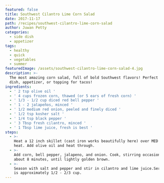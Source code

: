 ```yaml
---
featured: false
title: Southwest Cilantro Lime Corn Salad
date: 2017-11-17
path: /recipes/southwest-cilantro-lime-corn-salad
author: Juwan Petty
categories:
  - side dish
  - appetizer
tags:
  - healthy
  - quick
  - vegetables
  - summer
featuredImage: /assets/southwest-cilantro-lime-corn-salad-4.jpg
description: >-
  The most amazing corn salad, full of bold Southwest flavors! Perfect as a side
  dish, appetizer, or topping for tacos!
ingredients:
  - ' 2 tsp olive oil '
  - ' 4 cups frozen corn, thawed (or 5 ears of fresh corn) '
  - ' 1/3 - 1/2 cup diced red bell pepper '
  - ' 1 - 2 jalapeños, minced '
  - ' 1/2 medium red onion, peeled and finely diced '
  - ' 1/2 tsp kosher salt '
  - ' 1/4 tsp black pepper '
  - ' 3 Tbsp fresh cilantro, minced '
  - ' 1 Tbsp lime juice, fresh is best '
steps:
  - >-
    Heat a 12 inch skillet (cast iron works beautifully here) over MED HIGH
    heat. Add olive oil and heat through.
  - >-
    Add corn, bell pepper, jalapeno, and onion. Cook, stirring occasionally,
    about 8 minutes, until lightly golden brown.  
  - >-
    Season with salt and pepper and stir in cilantro and lime juice.Serving size
    is approximately 1/2 - 2/3 cup.
---
```


